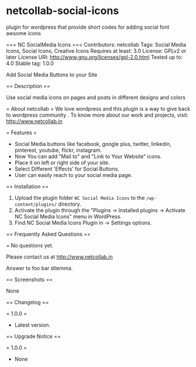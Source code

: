 # netcollab-social-icons
plugin for wordpress that provide short codes for adding social font awsome icons

=== NC SocialMedia Icons ===
Contributors: netcollab
Tags: Social Media Icons, Social Icons, Creative Icons
Requires at least: 3.0
License: GPLv2 or later
License URI: http://www.gnu.org/licenses/gpl-2.0.html 
Tested up to: 4.0
Stable tag: 1.0.0

Add Social Media Buttons to your Site

== Description ==

Use social media icons on pages and posts in different designs and colors

= About netcollab =
We love wordpress and this plugin is a way to give back to wordpress community . 
To know more about our work and projects, visit: <http://www.netcollab.in>

= Features =

- Social Media buttons like facebook, google plus, twitter, linkedin, pinterest, youtube, flickr, instagram.
- Now You can add "Mail to" and "Link to Your Website" icons.
- Place it on left or right side of your site.
- Select Different 'Effects' for Social Buttons.
- User can easily reach to your social media page.


== Installation ==

1. Upload the plugin folder `NC Social Media Icons` to the `/wp-content/plugins/` directory.
2. Activate the plugin through the "Plugins -> Installed plugins -> Activate NC Social Media Icons" menu in WordPress.
3. Find NC Social Media Icons Plugin in -> Settings options.


== Frequently Asked Questions ==

= No questions yet.

Please contact us at <http://www.netcollab.in>

Answer to foo bar dilemma.

== Screenshots ==

None

== Changelog ==

= 1.0.0 =
* Latest version.


== Upgrade Notice ==

= 1.0.0 =
* None
